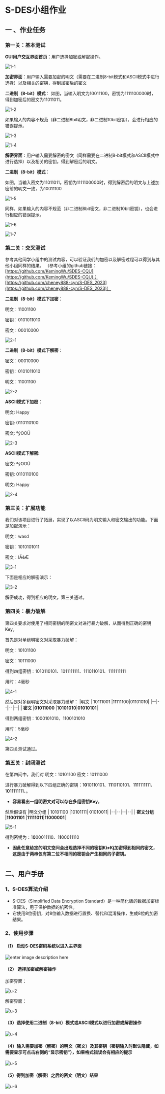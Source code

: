 # S-DES小组作业
## 一 、作业任务

### 第一关：基本测试

**GUI用户交互界面首页**：用户选择加密或解密操作。

![1-1](https://github.com/zzzxxxxzzz/S-DES/blob/main/image/1-1.png)

**加密界面**：用户输入需要加密的明文（需要在二进制8-bit模式和ASCII模式中进行选择）以及相关的密钥，得到加密后的密文

**二进制（8-bit）模式**：
如图，当输入明文为10011100，密钥为1111100000时，得到加密后的密文为11011011。

![1-2](https://github.com/zzzxxxxzzz/S-DES/blob/main/image/1%20-2.png)

如果输入的内容不规范（非二进制8bit明文，非二进制10bit密钥），会进行相应的错误提示。


![1-3](https://github.com/zzzxxxxzzz/S-DES/blob/main/image/1-3.png)


![1-4](https://github.com/zzzxxxxzzz/S-DES/blob/main/image/1-4.png)


**解密界面**：用户输入需要解密的密文（同样需要在二进制8-bit模式和ASCII模式中进行选择）以及相关的密钥，得到解密后的明文。

**二进制（8-bit）模式：**

如图，当输入密文为11011011，密钥为1111100000时，得到解密后的明文与上述加密前的明文一致，为10011100

![1-5](https://github.com/zzzxxxxzzz/S-DES/blob/main/image/1-5.png)

同样，如果输入的内容不规范（非二进制8bit密文，非二进制10bit密钥），也会进行相应的错误提示。


![1-6](https://github.com/zzzxxxxzzz/S-DES/blob/main/image/1-6.png)



![1-7](https://github.com/zzzxxxxzzz/S-DES/blob/main/image/1-7.png)


### 第二关：交叉测试

参考其他同学小组中的测试内容，可以验证我们的加密以及解密过程可以得到与其他小组同样的结果。
（参考小组的github链接：[https://github.com/KemingWu/SDES-CQU](https://github.com/KemingWu/SDES-CQU)；[https://github.com/cheney888-cyn/S-DES_2023](https://github.com/cheney888-cyn/S-DES_2023)）

**二进制（8-bit）模式下加密**：

明文：11001100

密钥：0101011010

密文：00010000

![2-1](https://github.com/zzzxxxxzzz/S-DES/blob/main/image/2-1.png)


**二进制（8-bit）模式下解密**：

密文：00010000

密钥：0101011010

明文：11001100

![2-2](https://github.com/zzzxxxxzzz/S-DES/blob/main/image/2-2.png)


**ASCII模式下加密**：

明文: Happy

密钥: 0110110100

密文: ªýOOÜ

![2-3](https://github.com/zzzxxxxzzz/S-DES/blob/main/image/2-3.png)


**ASCII模式下解密:**

密文: ªýOOÜ

密钥: 0110110100

明文: Happy

![2-4](https://github.com/zzzxxxxzzz/S-DES/blob/main/image/2-4.png)



### 第三关：扩展功能

我们对该项目进行了拓展，实现了以ASCII码为明文输入和密文输出的功能。下面是加密演示：

明文：wasd

密钥：1010101011

 密文：IÄèÆ

![3-1](https://github.com/zzzxxxxzzz/S-DES/blob/main/image/3-1.png)

下面是相应的解密演示：

![3-2](https://github.com/zzzxxxxzzz/S-DES/blob/main/image/3-2.png)

解密成功，得到相应的明文，第三关通过。

### 第四关：暴力破解

第四关要求对使用了相同密钥的明密文对进行暴力破解，从而得到正确的密钥Key。

首先是对单组明密文对采取暴力破解：

明文：10101100

密文：10111000

得到四组密钥：1010110101、1011111111、1110110101、1111111111

用时：4毫秒

![4-1](https://github.com/zzzxxxxzzz/S-DES/blob/main/image/4-1.png)

然后是对多组明密文对采取暴力破解：
|明文 | 10111001 |11111100|01101010|
|--|--|--|--|
| **密文** |**01011000**  |**10101010**|**01010101**|

得到两组密钥：1000101010、1100101010

用时：5毫秒

![4-2](https://github.com/zzzxxxxzzz/S-DES/blob/main/image/4-2.png)


第四关测试通过。

### 第五关：封闭测试

在第四问中，我们对 明文：10101100 密文：10111000 

进行暴力破解得到以下四组正确的密钥：1**0**10110101、1**1**10110101、1**1**11111111、1**0**11111111、。

* **容易看出一组明密文对可以存在多组密钥Key**。

然后假设有
|明文分组 |  10101100 |10101111| 01010011|
|--|--|--|--|
| **密文分组** |**11001101**  |**11111011**|**11000001**|

![5-1](https://github.com/zzzxxxxzzz/S-DES/blob/main/image/5-1.png)

得到密钥为：1**0**00011110、1**1**00011110
 
* **因此任意给定的明文空间会出现选择不同的密钥Ki≠Kj加密得到相同的密文，这是由于两串仅有第二位不相同的密钥会产生相同的子密钥。**


#
## 二、用户手册
### 1、S-DES算法介绍


* S-DES（Simplified Data Encryption Standard）是一种简化版的数据加密标准算法，用于保护数据的机密性。
* 它使用8位密钥，对8位输入数据进行置换、替代和混淆操作，生成8位的加密结果。

### 2、使用步骤
#### （1） 启动S-DES密码系统以进入主界面

![enter image description here](https://github.com/zzzxxxxzzz/S-DES/blob/main/image/u-1.png)

#### （2） 选择加密或解密操作

加密界面：

![u-2](https://github.com/zzzxxxxzzz/S-DES/blob/main/image/u-2.png)


解密界面：

![u-3](https://github.com/zzzxxxxzzz/S-DES/blob/main/image/u-3.png)

#### （3）选择使用二进制（8-bit）模式或ASCII模式以进行加密或解密操作

![u-4](https://github.com/zzzxxxxzzz/S-DES/blob/main/image/u-4.png)

#### （4）输入需要加密（解密）的明文（密文）及其密钥（密钥输入时默认隐藏，如需要显示可点击右侧的“显示密钥”），如果格式错误会有相应的提示

![u-5](https://github.com/zzzxxxxzzz/S-DES/blob/main/image/u-5.png)
#### （5）得到加密（解密）之后的密文（明文）结果

![u-6](https://github.com/zzzxxxxzzz/S-DES/blob/main/image/u-6.png)
